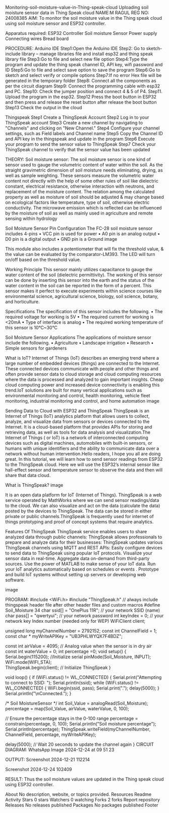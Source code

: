 Monitoring-soil-moisture-value-in-Thing-speak-cloud
Uploading soil moisture sensor data in Thing Speak cloud
NAME:M RAGUL
REG NO: 24008385
AIM:
To monitor the soil moisture value in the Thing speak cloud using soil moisture sensor and ESP32 controller.

Apparatus required:
ESP32 Controller
Soil moisture Sensor
Power supply
Connecting wires
Bread board

PROCEDURE:
Arduino IDE
Step1:Open the Arduino IDE
Step2: Go to sketch- include library – manage libraries file and install esp32 and thing speak library file
Step3:Go to file and select new file option
Step4:Type the program and update the thing speak channel ID, API key, wifi password and ID
Step5:Go to file and select save option to save the program
Step6:Go to sketch and select verify or compile options
Step7:If no error Hex file will be generated in the temporary folder
Step8: Connect all the components as per the circuit diagram
Step9: Connect the programming cable with esp32 and PC.
Step10: Check the jumper position and connect 4 & 5 of P4.
Step11. Upload the program in the esp32.
Step12 Press the boot button in ESP32 and then press and release the reset button after release the boot button
Step13 Check the output in the cloud

Thingspeak
Step1 Create a ThingSpeak Account
Step2 Log in to your ThingSpeak account
Step3 Create a new channel by navigating to "Channels" and clicking on "New Channel."
Step4 Configure your channel settings, such as Field labels and Channel name
Step5 Copy the Channel ID and API key in the thingspeak and update in the program
Step6 Execute your program to send the sensor value to ThingSpeak
Step7 Check your ThingSpeak channel to verify that the sensor value has been updated

THEORY:
Soil moisture sensor:
The soil moisture sensor is one kind of sensor used to gauge the volumetric content of water within the soil. As the straight gravimetric dimension of soil moisture needs eliminating, drying, as well as sample weighting. These sensors measure the volumetric water content not directly with the help of some other rules of soil like dielectric constant, electrical resistance, otherwise interaction with neutrons, and replacement of the moisture content. The relation among the calculated property as well as moisture of soil should be adjusted & may change based on ecological factors like temperature, type of soil, otherwise electric conductivity. The microwave emission which is reflected can be influenced by the moisture of soil as well as mainly used in agriculture and remote sensing within hydrology

Soil Moisture Sensor Pin Configuration
The FC-28 soil moisture sensor includes 4-pins • VCC pin is used for power
• A0 pin is an analog output
• D0 pin is a digital output
• GND pin is a Ground
image

This module also includes a potentiometer that will fix the threshold value, & the value can be evaluated by the comparator-LM393. The LED will turn on/off based on the threshold value.

Working Principle
This sensor mainly utilizes capacitance to gauge the water content of the soil (dielectric permittivity). The working of this sensor can be done by inserting this sensor into the earth and the status of the water content in the soil can be reported in the form of a percent. This sensor makes it perfect to execute experiments within science courses like environmental science, agricultural science, biology, soil science, botany, and horticulture.

Specifications
The specification of this sensor includes the following. • The required voltage for working is 5V
• The required current for working is <20mA
• Type of interface is analog
• The required working temperature of this sensor is 10°C~30°C

Soil Moisture Sensor Applications
The applications of moisture sensor include the following. • Agriculture
• Landscape irrigation
• Research
• Simple sensors for gardeners

What is IoT?
Internet of Things (IoT) describes an emerging trend where a large number of embedded devices (things) are connected to the Internet. These connected devices communicate with people and other things and often provide sensor data to cloud storage and cloud computing resources where the data is processed and analyzed to gain important insights. Cheap cloud computing power and increased device connectivity is enabling this trend.IoT solutions are built for many vertical applications such as environmental monitoring and control, health monitoring, vehicle fleet monitoring, industrial monitoring and control, and home automation image

Sending Data to Cloud with ESP32 and ThingSpeak ThingSpeak is an Internet of Things (IoT) analytics platform that allows users to collect, analyze, and visualize data from sensors or devices connected to the Internet. It is a cloud-based platform that provides APIs for storing and retrieving data, as well as tools for data analysis and visualization.The Internet of Things ( or IoT) is a network of interconnected computing devices such as digital machines, automobiles with built-in sensors, or humans with unique identifiers and the ability to communicate data over a network without human intervention.Hello readers, I hope you all are doing great. In this tutorial, we will learn how to send sensor readings from ESP32 to the ThingSpeak cloud. Here we will use the ESP32’s internal sensor like hall-effect sensor and temperature sensor to observe the data and then will share that data cloud.

What is ThingSpeak?
image

It is an open data platform for IoT (Internet of Things). ThingSpeak is a web service operated by MathWorks where we can send sensor readings/data to the cloud. We can also visualize and act on the data (calculate the data) posted by the devices to ThingSpeak. The data can be stored in either private or public channels.ThingSpeak is frequently used for internet of things prototyping and proof of concept systems that require analytics.

Features Of ThingSpeak
ThingSpeak service enables users to share analyzed data through public channels:
ThingSpeak allows professionals to prepare and analyze data for their businesses:
ThingSpeak updates various ThingSpeak channels using MQTT and REST APIs:
Easily configure devices to send data to ThingSpeak using popular IoT protocols.
Visualize your sensor data in real-time.
Aggregate data on-demand from third-party sources.
Use the power of MATLAB to make sense of your IoT data.
Run your IoT analytics automatically based on schedules or events
. Prototype and build IoT systems without setting up servers or developing web software.

image

PROGRAM:
#include <WiFi.h>
#include "ThingSpeak.h" // always include thingspeak header file after other header files and custom macros
#define Soil_Moisture 34
char ssid[] = "OnePlus 11R";   // your network SSID (name) 
char pass[] = "qwertyui";   // your network password
int keyIndex = 0;            // your network key Index number (needed only for WEP)
WiFiClient  client;

unsigned long myChannelNumber = 2792152;
const int ChannelField = 1; 
const char * myWriteAPIKey = "UB3PHLWYQX7F4BDZ";

const int airValue = 4095;      // Analog value when the sensor is in dry air
const int waterValue = 0;
int percentage =0;
void setup() {
  Serial.begin(115200);  //Initialize serial
  pinMode(Soil_Moisture, INPUT);
  WiFi.mode(WIFI_STA);   
  ThingSpeak.begin(client);  // Initialize ThingSpeak
}

void loop()
{
 if (WiFi.status() != WL_CONNECTED)
  {
    Serial.print("Attempting to connect to SSID: ");
    Serial.println(ssid);
    while (WiFi.status() != WL_CONNECTED)
    {
      WiFi.begin(ssid, pass);
      Serial.print(".");
      delay(5000);
    }
    Serial.println("\nConnected.");
  }

 /* Soil MoistureSensor */
  int Soil_Value = analogRead(Soil_Moisture);
  percentage = map(Soil_Value, airValue, waterValue, 0, 100);

  // Ensure the percentage stays in the 0-100 range
  percentage = constrain(percentage, 0, 100);
  Serial.println("Soil moisture percentage");
  Serial.println(percentage);
  ThingSpeak.writeField(myChannelNumber, ChannelField, percentage, myWriteAPIKey);
  
   delay(5000); // Wait 20 seconds to update the channel again
}
CIRCUIT DIAGRAM:
WhatsApp Image 2024-12-24 at 09 51 23

OUTPUT:
Screenshot 2024-12-21 112214

Screenshot 2024-12-24 102409

RESULT:
Thus the soil moisture values are updated in the Thing speak cloud using ESP32 controller.

About
No description, website, or topics provided.
Resources
 Readme
 Activity
Stars
 0 stars
Watchers
 0 watching
Forks
 2 forks
Report repository
Releases
No releases published
Packages
No packages published
Footer
